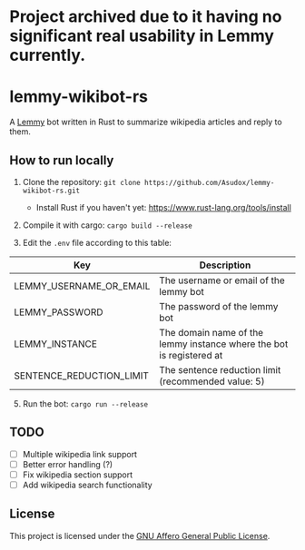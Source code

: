 # Project archived due to it having no significant real usability in Lemmy currently.

# lemmy-wikibot-rs
A [Lemmy](https://join-lemmy.org/) bot written in Rust to summarize wikipedia articles and reply to them.

## How to run locally
1. Clone the repository: `git clone https://github.com/Asudox/lemmy-wikibot-rs.git`
    - Install Rust if you haven't yet: https://www.rust-lang.org/tools/install

3. Compile it with cargo: `cargo build --release`
4. Edit the `.env` file according to this table:

| Key                      | Description                                                          |
|--------------------------|----------------------------------------------------------------------|
| LEMMY_USERNAME_OR_EMAIL  | The username or email of the lemmy bot                               |
| LEMMY_PASSWORD           | The password of the lemmy bot                                        |
| LEMMY_INSTANCE           | The domain name of the lemmy instance where the bot is registered at |
| SENTENCE_REDUCTION_LIMIT | The sentence reduction limit (recommended value: 5)                  |

5. Run the bot: `cargo run --release`


## TODO
- [ ] Multiple wikipedia link support
- [ ] Better error handling (?)
- [ ] Fix wikipedia section support
- [ ] Add wikipedia search functionality

## License
This project is licensed under the [GNU Affero General Public License](https://www.gnu.org/licenses/agpl-3.0.html).
